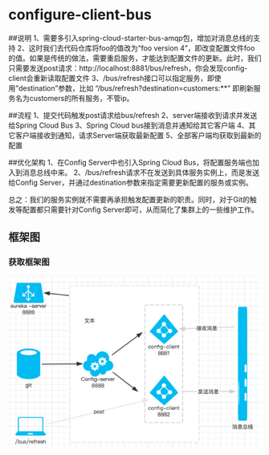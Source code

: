 # configure-client-bus

##说明
1、需要多引入spring-cloud-starter-bus-amqp包，增加对消息总线的支持
2、这时我们去代码仓库将foo的值改为“foo version 4”，即改变配置文件foo的值。如果是传统的做法，需要重启服务，才能达到配置文件的更新。此时，我们只需要发送post请求：http://localhost:8881/bus/refresh，你会发现config-client会重新读取配置文件
3、/bus/refresh接口可以指定服务，即使用”destination”参数，比如 “/bus/refresh?destination=customers:**” 即刷新服务名为customers的所有服务，不管ip。

##流程
1、提交代码触发post请求给bus/refresh
2、server端接收到请求并发送给Spring Cloud Bus
3、Spring Cloud bus接到消息并通知给其它客户端
4、其它客户端接收到通知，请求Server端获取最新配置
5、全部客户端均获取到最新的配置

##优化架构
1、在Config Server中也引入Spring Cloud Bus，将配置服务端也加入到消息总线中来。
2、/bus/refresh请求不在发送到具体服务实例上，而是发送给Config Server，并通过destination参数来指定需要更新配置的服务或实例。

总之：我们的服务实例就不需要再承担触发配置更新的职责。同时，对于Git的触发等配置都只需要针对Config Server即可，从而简化了集群上的一些维护工作。

## 框架图
### 获取框架图
![获取框架图](image/SpringCloud-config-bus-框架图.png)